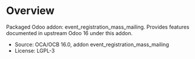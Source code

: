 # Overview

Packaged Odoo addon: event_registration_mass_mailing. Provides features documented in upstream Odoo 16 under this addon.

- Source: OCA/OCB 16.0, addon event_registration_mass_mailing
- License: LGPL-3

